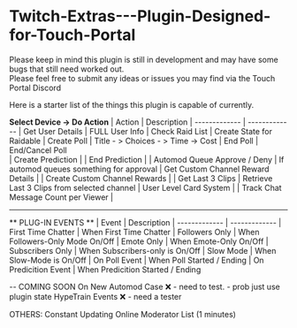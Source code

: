 # Twitch-Extras---Plugin-Designed-for-Touch-Portal

Please keep in mind this plugin is still in development and may have some bugs that still need worked out.  
Please feel free to submit any ideas or issues you may find via the Touch Portal Discord

Here is a starter list of the things this plugin is capable of currently. 

**Select Device -> Do Action**
| Action |  Description 
| ------------- | ------------- 
| Get User Details  | FULL User Info
| Check Raid List  | Create State for Raidable
| Create Poll  | Title - > Choices - > Time -> Cost 
| End Poll  | End/Cancel Poll  
| Create Prediction | 
| End Prediction | 
| Automod Queue Approve / Deny |  If automod queues something for approval
| Get Custom Channel Reward Details |
| Create Custom Channel Rewards | 
| Get Last 3 Clips | Retrieve Last 3 Clips from selected channel
| User Level Card System | 
| Track Chat Message Count per Viewer | 

---

** PLUG-IN EVENTS **
| Event |  Description 
| ------------- | ------------- 
| First Time Chatter | When First Time Chatter
| Followers Only  | When Followers-Only Mode On/Off
| Emote Only   | When Emote-Only On/Off
| Subscribers Only   | When Subscribers-only is On/Off
| Slow Mode    | When Slow-Mode is On/Off
| On Poll Event    | When Poll Started / Ending
| On Predicition Event   | When Predicition Started / Ending


-- COMING SOON
On New Automod Case ❌ - need to test. - prob just use plugin state
HypeTrain Events ❌ - need a tester

OTHERS:
Constant Updating Online Moderator List (1 minutes) 


